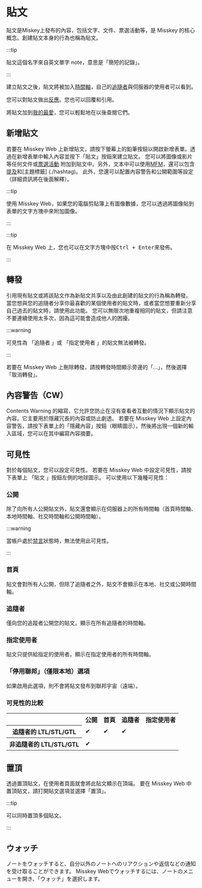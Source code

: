 # 貼文

貼文是Miskey上發布的內容，包括文字、文件、票選活動等，是 Misskey 的核心概念。創建貼文本身的行為也稱為貼文。

:::tip

貼文這個名字來自英文單字 note，意思是「簡短的記錄」。

:::

建立貼文之後，貼文將被加入[時間軸](./timeline)，自己的[追隨者](./follow)與伺服器的使用者可以看到。

您可以對貼文做出[反應](./reaction)。您也可以回覆和引用。

將貼文加到[我的最愛](./favorite)，您可以輕鬆地在以後查閱它們。

## 新增貼文

若要在 Misskey Web 上新增貼文，請按下螢幕上的鉛筆按鈕以開啟新增表單。透過在新增表單中輸入內容並按下「貼文」按鈕來建立貼文。
您可以將圖像或影片等任何文件或[票選活動](./poll) 附加到貼文中。另外，文本中可以使用[MFM](./mfm)，還可以包含[提及](./mention)和[主題標籤] (./hashtag)。
此外，您還可以配置內容警告和公開範圍等設定（詳細資訊將在後面解釋）。

:::tip

使用 Misskey Web，如果您的電腦剪貼簿上有圖像數據，您可以透過將圖像貼到表單的文字方塊中來附加圖像。

:::

:::tip

在 Misskey Web 上，您也可以在文字方塊中按<kbd class="key">Ctrl + Enter</kbd>來發佈。

:::

## 轉發

引用現有貼文或將該貼文作為新貼文共享以及由此創建的貼文的行為稱為轉發。
當您想與您的追隨者分享你最喜歡的某個使用者的貼文時，或者當您想要重新分享自己過去的貼文時，請使用此功能。
您可以無限次地重複相同的貼文，但請注意不要連續使用太多次，因為這可能會造成他人的困擾。

:::warning

可見性為 「追隨者 」或 「指定使用者 」的貼文無法被轉發。

:::

若要在 Misskey Web 上刪除轉發，請按轉發時間顯示旁邊的「...」，然後選擇「取消轉發」。

## 內容警告（CW）

Contents Warning 的縮寫，它允許您防止在沒有查看者互動的情況下顯示貼文的內容。它主要用於隱藏冗長的內容或防止劇透。
若要在 Misskey Web 上設定內容警告，請按下表單上的「隱藏內容」按鈕（眼睛圖示）。然後將出現一個新的輸入區域，您可以在其中編寫內容摘要。

## 可見性

對於每個貼文，您可以設定可見性。
若要在 Misskey Web 中設定可見性，請按下表單上 「貼文 」按鈕左側的地球圖示。
可以使用以下幾種可見性：

### 公開

除了向所有人公開貼文外，貼文還會顯示在伺服器上的所有時間軸（首頁時間軸、本地時間軸、社交時間軸和公開時間軸）。

:::warning

當帳戶處於[禁言](./silence)狀態時，無法使用此可見性。

:::

### 首頁

貼文會對所有人公開，但除了追隨者之外，貼文不會顯示在本地、社交或公開時間軸。

### 追隨者

僅向您的追蹤者公開您的貼文。顯示在所有追隨者的時間軸。

### 指定使用者

貼文只提供給指定的使用者。顯示在指定使用者的所有時間軸。

### 「停用聯邦」（僅限本地）選項

如果啟用此選項，則不會將貼文發布到聯邦宇宙（遠端）。

### 可見性的比較

<table>
	<tbody><tr><th></th><th>公開</th><th>首頁</th><th>追隨者</th><th>指定使用者</th></tr>
	<tr><th>追隨者的 LTL/STL/GTL</th><td>✔</td><td>✔</td><td>✔</td><td></td></tr>
	<tr><th>非追隨者的 LTL/STL/GTL</th><td>✔</td><td></td><td></td><td></td></tr>
</tbody></table>

## 置頂

透過置頂貼文，在使用者頁面就會將此貼文顯示在頂端。
要在 Misskey Web 中置頂貼文，請打開貼文選項並選擇「置頂」。

:::tip

可以同時置頂多個貼文。

:::

## ウォッチ

ノートをウォッチすると、自分以外のノートへのリアクションや返信などの通知を受け取ることができます。
Misskey Webでウォッチするには、ノートのメニューを開き、「ウォッチ」を選択します。
